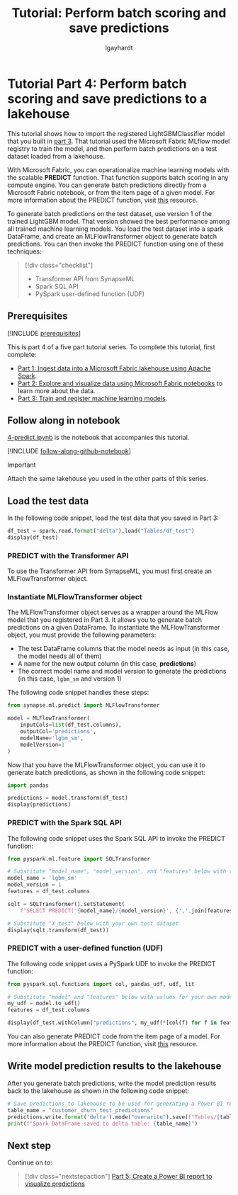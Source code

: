 ﻿---
title: "Tutorial: Perform batch scoring and save predictions"
description: In this fourth part of the tutorial series, learn how to import a trained and registered model and perform batch predictions on a test dataset.
ms.reviewer: amjafari
ms.author: lagayhar
author: lgayhardt
ms.topic: tutorial
ms.custom: 
ms.date: 04/25/2025
reviewer: s-polly
---

# Tutorial Part 4: Perform batch scoring and save predictions to a lakehouse

This tutorial shows how to import the registered LightGBMClassifier model that you built in [part 3](./tutorial-data-science-train-models.md). That tutorial used the Microsoft Fabric MLflow model registry to train the model, and then perform batch predictions on a test dataset loaded from a lakehouse.

With Microsoft Fabric, you can operationalize machine learning models with the scalable **PREDICT** function. That function supports batch scoring in any compute engine. You can generate batch predictions directly from a Microsoft Fabric notebook, or from the item page of a given model. For more information about the PREDICT function, visit [this](https://aka.ms/fabric-predict) resource.

To generate batch predictions on the test dataset, use version 1 of the trained LightGBM model. That version showed the best performance among all trained machine learning models. You load the test dataset into a spark DataFrame, and create an MLFlowTransformer object to generate batch predictions. You can then invoke the PREDICT function using one of these techniques:

> [!div class="checklist"]
>
> * Transformer API from SynapseML
> * Spark SQL API
> * PySpark user-defined function (UDF)

## Prerequisites

[!INCLUDE [prerequisites](./includes/prerequisites.md)]

This is part 4 of a five part tutorial series. To complete this tutorial, first complete:

* [Part 1: Ingest data into a Microsoft Fabric lakehouse using Apache Spark](tutorial-data-science-ingest-data.md).  
* [Part 2: Explore and visualize data using Microsoft Fabric notebooks](tutorial-data-science-explore-notebook.md) to learn more about the data.
* [Part 3: Train and register machine learning models](tutorial-data-science-train-models.md).

## Follow along in notebook

[4-predict.ipynb](https://github.com/microsoft/fabric-samples/blob/main/docs-samples/data-science/data-science-tutorial/4-predict.ipynb) is the notebook that accompanies this tutorial.

[!INCLUDE [follow-along-github-notebook](./includes/follow-along-github-notebook.md)]

> [!IMPORTANT]
> Attach the same lakehouse you used in the other parts of this series.

<!-- nbstart https://raw.githubusercontent.com/sdgilley/fabric-samples/sdg-new-happy-path/docs-samples/data-science/data-science-tutorial/4-predict.ipynb -->

## Load the test data

In the following code snippet, load the test data that you saved in Part 3:

```python
df_test = spark.read.format("delta").load("Tables/df_test")
display(df_test)
```

### PREDICT with the Transformer API

To use the Transformer API from SynapseML, you must first create an MLFlowTransformer object.

### Instantiate MLFlowTransformer object

The MLFlowTransformer object serves as a wrapper around the MLFlow model that you registered in Part 3. It allows you to generate batch predictions on a given DataFrame. To instantiate the MLFlowTransformer object, you must provide the following parameters:

- The test DataFrame columns that the model needs as input (in this case, the model needs all of them)
- A name for the new output column (in this case, **predictions**)
- The correct model name and model version to generate the predictions (in this case, `lgbm_sm` and version 1)

The following code snippet handles these steps:

```python
from synapse.ml.predict import MLFlowTransformer

model = MLFlowTransformer(
    inputCols=list(df_test.columns),
    outputCol='predictions',
    modelName='lgbm_sm',
    modelVersion=1
)
```

Now that you have the MLFlowTransformer object, you can use it to generate batch predictions, as shown in the following code snippet:

```python
import pandas

predictions = model.transform(df_test)
display(predictions)
```

### PREDICT with the Spark SQL API

The following code snippet uses the Spark SQL API to invoke the PREDICT function:

```python
from pyspark.ml.feature import SQLTransformer 

# Substitute "model_name", "model_version", and "features" below with values for your own model name, model version, and feature columns
model_name = 'lgbm_sm'
model_version = 1
features = df_test.columns

sqlt = SQLTransformer().setStatement( 
    f"SELECT PREDICT('{model_name}/{model_version}', {','.join(features)}) as predictions FROM __THIS__")

# Substitute "X_test" below with your own test dataset
display(sqlt.transform(df_test))
```

### PREDICT with a user-defined function (UDF)

The following code snippet uses a PySpark UDF to invoke the PREDICT function:

```python
from pyspark.sql.functions import col, pandas_udf, udf, lit

# Substitute "model" and "features" below with values for your own model name and feature columns
my_udf = model.to_udf()
features = df_test.columns

display(df_test.withColumn("predictions", my_udf(*[col(f) for f in features])))
```

You can also generate PREDICT code from the item page of a model. For more information about the PREDICT function, visit [this](https://aka.ms/fabric/predict-from-model-item) resource.

## Write model prediction results to the lakehouse

After you generate batch predictions, write the model prediction results back to the lakehouse as shown in the following code snippet:  

```python
# Save predictions to lakehouse to be used for generating a Power BI report
table_name = "customer_churn_test_predictions"
predictions.write.format('delta').mode("overwrite").save(f"Tables/{table_name}")
print(f"Spark DataFrame saved to delta table: {table_name}")
```

<!-- nbend -->

## Next step

Continue on to:

> [!div class="nextstepaction"]
> [Part 5: Create a Power BI report to visualize predictions](tutorial-data-science-create-report.md)
